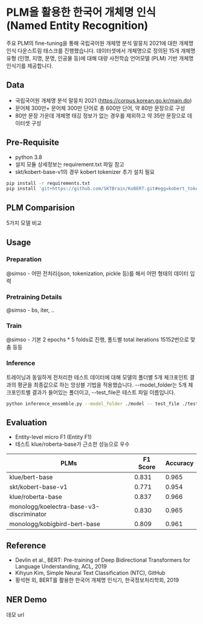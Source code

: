 # PLM을 활용한 한국어 개체명 인식 (Named Entity Recognition)
주요 PLM의 fine-tuning을 통해 국립국어원 개체명 분석 말뭉치 2021에 대한 개체명 인식 다운스트림 태스크를 진행했습니다. 데이터셋에서 개체명으로 정의된 15개 개체명 유형 (인명, 지명, 문명, 인공물 등)에 대해 대량 사전학습 언어모델 (PLM) 기반 개체명 인식기를 제공합니다. 

## Data
- 국립국어원  개체명  분석  말뭉치 2021 (https://corpus.korean.go.kr/main.do)
- 문어체 300만+ 문어체 300만 단어로 총 600만 단어, 약 80만 문장으로 구성
- 80만 문장 가운데 개체명 태깅 정보가 없는 경우를 제외하고 약 35만 문장으로 데이터셋 구성

## Pre-Requisite
- python 3.8
- 설치 모듈 상세정보는 requirement.txt 파일 참고 
- skt/kobert-base-v1의 경우 kobert tokenizer 추가 설치 필요 

```bash
pip install -r requirements.txt
pip install 'git+https://github.com/SKTBrain/KoBERT.git#egg=kobert_tokenizer&subdirectory=kobert_hf' 
```

## PLM Comparision
5가지 모델 비교

## Usage

### Preparation
@simso - 어떤 전처리(json, tokenization, pickle 등)를 해서 어떤 형태의 데이터 입력

### Pretraining Details
@simso - bs, iter, ..

### Train
@simso - 기본 2 epochs * 5 folds로 진행, 폴드별 total iterations 15152번으로 맞춤 등등

### Inference
트레이닝과 동일하게 전처리한 테스트 데이터에 대해 모델의 폴더별 5개 체크포인트 결과의 평균을 최종값으로 하는 앙상블 기법을 적용했습니다. --model_folder는 5개 체크포인트별 결과가 들어있는 폴더이고, --test_file은 테스트 파일 이름입니다. 

```bash
python inference_ensemble.py --model_folder ./model -- test_file ./test_klue_roberta-base.encoded.pickle
```

## Evaluation
- Entity-level micro F1 (Entity F1) 
- 테스트 klue/roberta-base가 근소한 성능으로 우수

|PLMs|F1 Score|Accuracy|
|-|-|-|
|klue/bert-base|0.831|0.965|
|skt/kobert-base-v1|0.771|0.954|
|klue/roberta-base|0.837|0.966|
|monologg/koelectra-base-v3-discriminator|0.830|0.965|
|monologg/kobigbird-bert-base|0.809|0.961|

## Reference
- Devlin et al., BERT: Pre-training of Deep Bidirectional Transformers for Language Understanding, ACL, 2019
- Kihyun Kim, Simple Neural Text Classification (NTC), GitHub
- 황석현 외, BERT를 활용한 한국어 개체명 인식기, 한국정보처리학회, 2019

## NER Demo
데모 url
